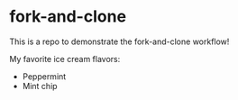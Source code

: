 # fork-and-clone

This is a repo to demonstrate the fork-and-clone workflow! 

My favorite ice cream flavors: 

- Peppermint
- Mint chip 
